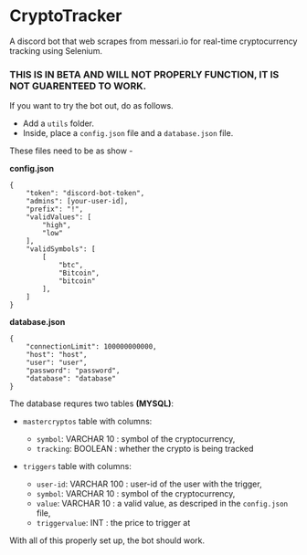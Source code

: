 # CryptoTracker

A discord bot that web scrapes from messari.io for real-time cryptocurrency tracking using Selenium. 

### THIS IS IN BETA AND WILL NOT PROPERLY FUNCTION, IT IS NOT GUARENTEED TO WORK.

If you want to try the bot out, do as follows.

- Add a `utils` folder.
- Inside, place a `config.json` file and a `database.json` file.

These files need to be as show - 

**config.json**
```
{
    "token": "discord-bot-token",
    "admins": [your-user-id],
    "prefix": "!",
    "validValues": [
        "high",
        "low"
    ],
    "validSymbols": [
        [
            "btc",
            "Bitcoin",
            "bitcoin"
        ],
    ]
}
```

**database.json**
```
{
    "connectionLimit": 100000000000,
    "host": "host",
    "user": "user",
    "password": "password",
    "database": "database"
}
```

The database requres two tables **(MYSQL)**:

- `mastercryptos` table with columns:
  - `symbol`: VARCHAR 10 : symbol of the cryptocurrency,
  - `tracking`: BOOLEAN : whether the crypto is being tracked

- `triggers` table with columns:
  - `user-id`: VARCHAR 100 : user-id of the user with the trigger,
  - `symbol`: VARCHAR 10 : symbol of the cryptocurrency,
  - `value`:  VARCHAR 10 : a valid value, as descriped in the `config.json` file,
  - `triggervalue`: INT : the price to trigger at

With all of this properly set up, the bot should work.
